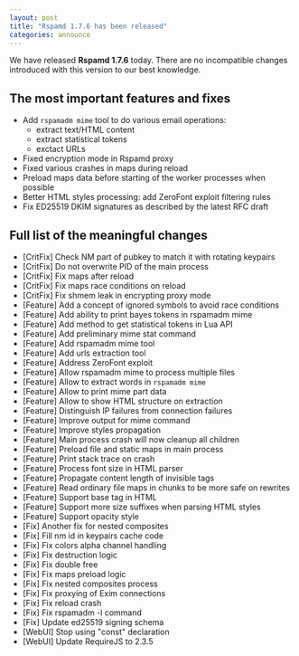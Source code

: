 ```yaml
---
layout: post
title: "Rspamd 1.7.6 has been released"
categories: announce
---
```


We have released **Rspamd 1.7.6** today. There are no incompatible changes
introduced with this version to our best knowledge.

## The most important features and fixes

* Add `rspamadm mime` tool to do various email operations:
  * extract text/HTML content
  * extract statistical tokens
  * exctact URLs
* Fixed encryption mode in Rspamd proxy
* Fixed various crashes in maps during reload
* Preload maps data before starting of the worker processes when possible
* Better HTML styles processing: add ZeroFont exploit filtering rules
* Fix ED25519 DKIM signatures as described by the latest RFC draft

## Full list of the meaningful changes

* [CritFix] Check NM part of pubkey to match it with rotating keypairs
* [CritFix] Do not overwrite PID of the main process
* [CritFix] Fix maps after reload
* [CritFix] Fix maps race conditions on reload
* [CritFix] Fix shmem leak in encrypting proxy mode
* [Feature] Add a concept of ignored symbols to avoid race conditions
* [Feature] Add ability to print bayes tokens in rspamadm mime
* [Feature] Add method to get statistical tokens in Lua API
* [Feature] Add preliminary mime stat command
* [Feature] Add rspamadm mime tool
* [Feature] Add urls extraction tool
* [Feature] Address ZeroFont exploit
* [Feature] Allow rspamadm mime to process multiple files
* [Feature] Allow to extract words in `rspamadm mime`
* [Feature] Allow to print mime part data
* [Feature] Allow to show HTML structure on extraction
* [Feature] Distinguish IP failures from connection failures
* [Feature] Improve output for mime command
* [Feature] Improve styles propagation
* [Feature] Main process crash will now cleanup all children
* [Feature] Preload file and static maps in main process
* [Feature] Print stack trace on crash
* [Feature] Process font size in HTML parser
* [Feature] Propagate content length of invisible tags
* [Feature] Read ordinary file maps in chunks to be more safe on rewrites
* [Feature] Support base tag in HTML
* [Feature] Support more size suffixes when parsing HTML styles
* [Feature] Support opacity style
* [Fix] Another fix for nested composites
* [Fix] Fill nm id in keypairs cache code
* [Fix] Fix colors alpha channel handling
* [Fix] Fix destruction logic
* [Fix] Fix double free
* [Fix] Fix maps preload logic
* [Fix] Fix nested composites process
* [Fix] Fix proxying of Exim connections
* [Fix] Fix reload crash
* [Fix] Fix rspamadm -l command
* [Fix] Update ed25519 signing schema
* [WebUI] Stop using "const" declaration
* [WebUI] Update RequireJS to 2.3.5